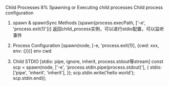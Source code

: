 Child Processes  8%
Spawning or Executing child processes
Child process configuration

1. spawn & spawnSync Methods [spawn(process.execPath, ['-e', 'process.exit(1)'])]
返回child_process实例，可以进行stdio配置，可以监听事件

2. Process Configuration [spawn(node, [-e, 'process.exit(1)], {cwd: xxx, env: {}})]
env cwd

3. Child STDIO [stdio: pipe, ignore, inherit, process.stdout等stream]
const scp = spawn(node, ['-e', 'process.stdin.pipe(process.stdout)'], {
  stdio: ['pipe', 'inherit', 'inherit'],
});
scp.stdin.write('hello world');
scp.stdin.end();
